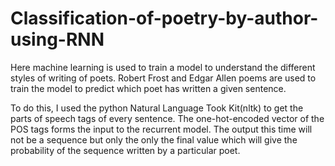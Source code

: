 # Classification-of-poetry-by-author-using-RNN

Here machine learning is used to train a model to understand the different styles of writing of poets.
Robert Frost and Edgar Allen poems are used to train the model to predict which poet has written a given sentence. 
 
To do this, I used the python Natural Language Took Kit(nltk) to get the parts of speech tags of every sentence. The one-hot-encoded vector of the POS tags forms the input to the recurrent model. The output this time will not be a sequence but only the only the final value which will give the probability of the sequence written by a particular poet.
